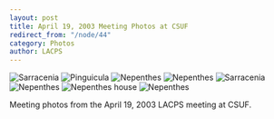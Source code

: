 ```yaml
---
layout: post
title: April 19, 2003 Meeting Photos at CSUF
redirect_from: "/node/44"
category: Photos
author: LACPS
---
```


<img src="https://lacps.net/sites/default/files/styles/large/public/meeting_photos/P4190001.jpg"  alt="Sarracenia" />

<img src="https://lacps.net/sites/default/files/styles/large/public/meeting_photos/P4190006.jpg"  alt="Pinguicula" />

<img src="https://lacps.net/sites/default/files/styles/large/public/meeting_photos/P4190008.jpg"  alt="Nepenthes" />

<img src="https://lacps.net/sites/default/files/styles/large/public/meeting_photos/P4190011.jpg"  alt="Nepenthes" />

<img src="https://lacps.net/sites/default/files/styles/large/public/meeting_photos/P4190018.jpg"  alt="Sarracenia" />

<img src="https://lacps.net/sites/default/files/styles/large/public/meeting_photos/P4190021.jpg"  alt="Nepenthes" />

<img src="https://lacps.net/sites/default/files/styles/large/public/meeting_photos/P4190023.jpg"  alt="Nepenthes house" />

<img src="https://lacps.net/sites/default/files/styles/large/public/meeting_photos/P4190024.jpg"  alt="Nepenthes" />

Meeting photos from the April 19, 2003 LACPS meeting at CSUF.
